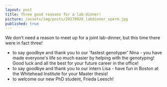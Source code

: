 ```yaml
---
layout: post
title: Three good reasons for a lab-dinner!
picture: /assets/img/posts/20170928_labdinner_sperm.jpg
published: true
---
```

We don't need a reason to meet up for a joint lab-dinner, but this time there were in fact three!
- to say goodbye and thank you to our 'fastest genotyper' Nina - you have made everyone's life so much easier by helping with the genotyping! Good luck and all the best for your future career in the office!
- to say goodbye and thank you to our intern Lisa - have fun in Boston at the Whitehead Institute for your Master thesis!
- to welcome our new PhD student, Frieda Leesch!
